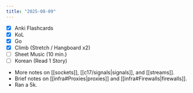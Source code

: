 ```yaml
---
title: "2025-08-09"
---
```


- [x] Anki Flashcards
- [x] KoL
- [x] Go
- [x] Climb (Stretch / Hangboard x2)
- [ ] Sheet Music (10 min.)
- [ ] Korean (Read 1 Story)

* More notes on [[sockets]], [[c17/signals|signals]], and [[streams]].
* Brief notes on [[infra#Proxies|proxies]] and [[infra#Firewalls|firewalls]].
* Ran a 5k.